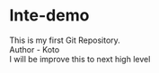 # Inte-demo
This is my first Git Repository.
<br>
Author - Koto
<br>
I will be improve this to  next high level
